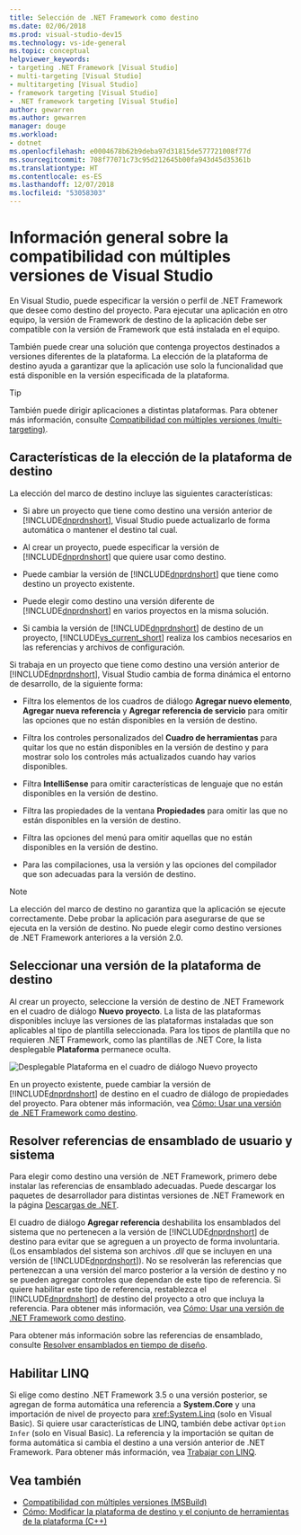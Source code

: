 ```yaml
---
title: Selección de .NET Framework como destino
ms.date: 02/06/2018
ms.prod: visual-studio-dev15
ms.technology: vs-ide-general
ms.topic: conceptual
helpviewer_keywords:
- targeting .NET Framework [Visual Studio]
- multi-targeting [Visual Studio]
- multitargeting [Visual Studio]
- framework targeting [Visual Studio]
- .NET framework targeting [Visual Studio]
author: gewarren
ms.author: gewarren
manager: douge
ms.workload:
- dotnet
ms.openlocfilehash: e0004678b62b9deba97d31815de577721008f77d
ms.sourcegitcommit: 708f77071c73c95d212645b00fa943d45d35361b
ms.translationtype: HT
ms.contentlocale: es-ES
ms.lasthandoff: 12/07/2018
ms.locfileid: "53058303"
---
```

# <a name="visual-studio-multi-targeting-overview"></a>Información general sobre la compatibilidad con múltiples versiones de Visual Studio

En Visual Studio, puede especificar la versión o perfil de .NET Framework que desee como destino del proyecto. Para ejecutar una aplicación en otro equipo, la versión de Framework de destino de la aplicación debe ser compatible con la versión de Framework que está instalada en el equipo.

También puede crear una solución que contenga proyectos destinados a versiones diferentes de la plataforma. La elección de la plataforma de destino ayuda a garantizar que la aplicación use solo la funcionalidad que está disponible en la versión especificada de la plataforma.

> [!TIP]
> También puede dirigir aplicaciones a distintas plataformas. Para obtener más información, consulte [Compatibilidad con múltiples versiones (multi-targeting)](../msbuild/msbuild-multitargeting-overview.md).

## <a name="framework-targeting-features"></a>Características de la elección de la plataforma de destino

La elección del marco de destino incluye las siguientes características:

- Si abre un proyecto que tiene como destino una versión anterior de [!INCLUDE[dnprdnshort](../code-quality/includes/dnprdnshort_md.md)], Visual Studio puede actualizarlo de forma automática o mantener el destino tal cual.

- Al crear un proyecto, puede especificar la versión de [!INCLUDE[dnprdnshort](../code-quality/includes/dnprdnshort_md.md)] que quiere usar como destino.

- Puede cambiar la versión de [!INCLUDE[dnprdnshort](../code-quality/includes/dnprdnshort_md.md)] que tiene como destino un proyecto existente.

- Puede elegir como destino una versión diferente de [!INCLUDE[dnprdnshort](../code-quality/includes/dnprdnshort_md.md)] en varios proyectos en la misma solución.

- Si cambia la versión de [!INCLUDE[dnprdnshort](../code-quality/includes/dnprdnshort_md.md)] de destino de un proyecto, [!INCLUDE[vs_current_short](../code-quality/includes/vs_current_short_md.md)] realiza los cambios necesarios en las referencias y archivos de configuración.

Si trabaja en un proyecto que tiene como destino una versión anterior de [!INCLUDE[dnprdnshort](../code-quality/includes/dnprdnshort_md.md)], Visual Studio cambia de forma dinámica el entorno de desarrollo, de la siguiente forma:

- Filtra los elementos de los cuadros de diálogo **Agregar nuevo elemento**, **Agregar nueva referencia** y **Agregar referencia de servicio** para omitir las opciones que no están disponibles en la versión de destino.

- Filtra los controles personalizados del **Cuadro de herramientas** para quitar los que no están disponibles en la versión de destino y para mostrar solo los controles más actualizados cuando hay varios disponibles.

- Filtra **IntelliSense** para omitir características de lenguaje que no están disponibles en la versión de destino.

- Filtra las propiedades de la ventana **Propiedades** para omitir las que no están disponibles en la versión de destino.

- Filtra las opciones del menú para omitir aquellas que no están disponibles en la versión de destino.

- Para las compilaciones, usa la versión y las opciones del compilador que son adecuadas para la versión de destino.

> [!NOTE]
> La elección del marco de destino no garantiza que la aplicación se ejecute correctamente. Debe probar la aplicación para asegurarse de que se ejecuta en la versión de destino. No puede elegir como destino versiones de .NET Framework anteriores a la versión 2.0.

## <a name="select-a-target-framework-version"></a>Seleccionar una versión de la plataforma de destino

Al crear un proyecto, seleccione la versión de destino de .NET Framework en el cuadro de diálogo **Nuevo proyecto**. La lista de las plataformas disponibles incluye las versiones de las plataformas instaladas que son aplicables al tipo de plantilla seleccionada. Para los tipos de plantilla que no requieren .NET Framework, como las plantillas de .NET Core, la lista desplegable **Plataforma** permanece oculta.

![Desplegable Plataforma en el cuadro de diálogo Nuevo proyecto](media/vside-newproject-framework.png)

En un proyecto existente, puede cambiar la versión de [!INCLUDE[dnprdnshort](../code-quality/includes/dnprdnshort_md.md)] de destino en el cuadro de diálogo de propiedades del proyecto. Para obtener más información, vea [Cómo: Usar una versión de .NET Framework como destino](../ide/how-to-target-a-version-of-the-dotnet-framework.md).

## <a name="resolve-system-and-user-assembly-references"></a>Resolver referencias de ensamblado de usuario y sistema

Para elegir como destino una versión de .NET Framework, primero debe instalar las referencias de ensamblado adecuadas. Puede descargar los paquetes de desarrollador para distintas versiones de .NET Framework en la página [Descargas de .NET](https://www.microsoft.com/net/download/windows).

El cuadro de diálogo **Agregar referencia** deshabilita los ensamblados del sistema que no pertenecen a la versión de [!INCLUDE[dnprdnshort](../code-quality/includes/dnprdnshort_md.md)] de destino para evitar que se agreguen a un proyecto de forma involuntaria. (Los ensamblados del sistema son archivos *.dll* que se incluyen en una versión de [!INCLUDE[dnprdnshort](../code-quality/includes/dnprdnshort_md.md)]). No se resolverán las referencias que pertenezcan a una versión del marco posterior a la versión de destino y no se pueden agregar controles que dependan de este tipo de referencia. Si quiere habilitar este tipo de referencia, restablezca el [!INCLUDE[dnprdnshort](../code-quality/includes/dnprdnshort_md.md)] de destino del proyecto a otro que incluya la referencia.  Para obtener más información, vea [Cómo: Usar una versión de .NET Framework como destino](../ide/how-to-target-a-version-of-the-dotnet-framework.md).

Para obtener más información sobre las referencias de ensamblado, consulte [Resolver ensamblados en tiempo de diseño](../msbuild/resolving-assemblies-at-design-time.md).

## <a name="enable-linq"></a>Habilitar LINQ

Si elige como destino .NET Framework 3.5 o una versión posterior, se agregan de forma automática una referencia a **System.Core** y una importación de nivel de proyecto para <xref:System.Linq> (solo en Visual Basic). Si quiere usar características de LINQ, también debe activar `Option Infer` (solo en Visual Basic). La referencia y la importación se quitan de forma automática si cambia el destino a una versión anterior de .NET Framework. Para obtener más información, vea [Trabajar con LINQ](/dotnet/csharp/tutorials/working-with-linq).

## <a name="see-also"></a>Vea también

- [Compatibilidad con múltiples versiones (MSBuild)](../msbuild/msbuild-multitargeting-overview.md)
- [Cómo: Modificar la plataforma de destino y el conjunto de herramientas de la plataforma (C++)](/cpp/build/how-to-modify-the-target-framework-and-platform-toolset)